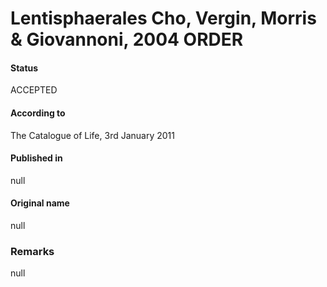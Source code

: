 # Lentisphaerales Cho, Vergin, Morris & Giovannoni, 2004 ORDER

#### Status
ACCEPTED

#### According to
The Catalogue of Life, 3rd January 2011

#### Published in
null

#### Original name
null

### Remarks
null